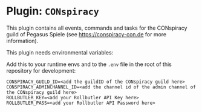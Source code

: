 # Plugin: `CONspiracy`

This plugin contains all events, commands and tasks for the CONspiracy guild of Pegasus Spiele (see https://conspiracy-con.de for more information).

This plugin needs environmental variables:

Add this to your runtime envs and to the `.env` file in the root of this repository for development:
```
CONSPIRACY_GUILD_ID=<add the guildID of the CONspiracy guild here>
CONSPIRACY_ADMINCHANNEL_ID=<add the channel id of the admin channel of the CONspiracy guild here>
ROLLBUTLER_KEY=<add your Rollbutler API Key here>
ROLLBUTLER_PASS=<add your Rollbutler API Password here>
```